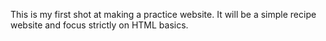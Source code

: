 This is my first shot at making a practice website. It will be a simple recipe website and focus strictly on HTML basics.